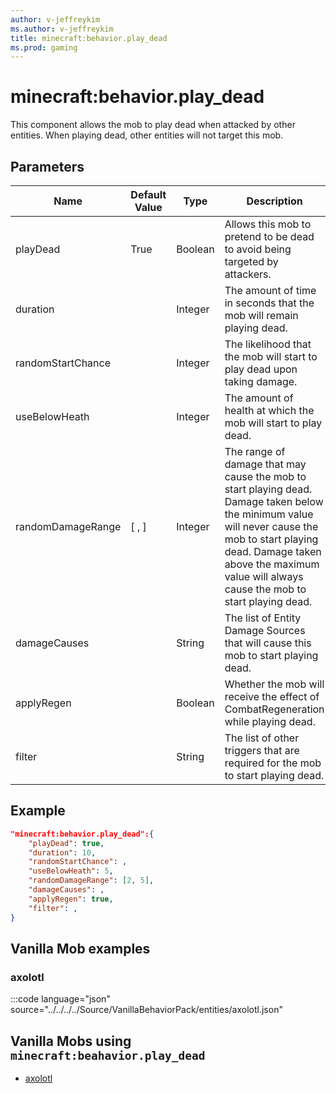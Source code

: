 ```yaml
---
author: v-jeffreykim
ms.author: v-jeffreykim
title: minecraft:behavior.play_dead
ms.prod: gaming
---
```


# minecraft:behavior.play_dead

This component allows the mob to play dead when attacked by other entities. When playing dead, other entities will not target this mob.

## Parameters

|Name |Default Value  |Type  |Description  |
|---------|---------|---------|---------|
| playDead | True | Boolean | Allows this mob to pretend to be dead to avoid being targeted by attackers. |
| duration | | Integer | The amount of time in seconds that the mob will remain playing dead. |
| randomStartChance | | Integer | The likelihood that the mob will start to play dead upon taking damage. |
| useBelowHeath | | Integer | The amount of health at which the mob will start to play dead. |
| randomDamageRange | [ , ] | Integer | The range of damage that may cause the mob to start playing dead. Damage taken below the minimum value will never cause the mob to start playing dead. Damage taken above the maximum value will always cause the mob to start playing dead. |
| damageCauses | | String | The list of Entity Damage Sources that will cause this mob to start playing dead. |
| applyRegen | | Boolean | Whether the mob will receive the effect of CombatRegeneration while playing dead. |
| filter | | String | The list of other triggers that are required for the mob to start playing dead. |

## Example

```json
"minecraft:behavior.play_dead":{
    "playDead": true,
    "duration": 10,
    "randomStartChance": ,
    "useBelowHeath": 5,
    "randomDamageRange": [2, 5],
    "damageCauses": ,
    "applyRegen": true,
    "filter": ,
}
```

## Vanilla Mob examples

### axolotl

:::code language="json" source="../../../../Source/VanillaBehaviorPack/entities/axolotl.json"

## Vanilla Mobs using `minecraft:beahavior.play_dead`

- [axolotl](Source/VanilliaBehaviorPack_Snippets/entities/axolotl.json)